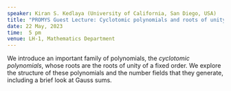 ```yaml
---
speaker: Kiran S. Kedlaya (University of California, San Diego, USA)
title: "PROMYS Guest Lecture: Cyclotomic polynomials and roots of unity"
date: 22 May, 2023
time:  5 pm
venue: LH-1, Mathematics Department
---
```


We introduce an important family of polynomials, the _cyclotomic polynomials_,
whose roots are the roots of unity of a fixed order. We  explore the structure
of these polynomials and the number fields that they generate, including a
brief look at Gauss sums.
